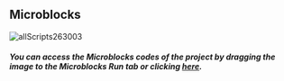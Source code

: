 ## Microblocks
![allScripts263003](https://user-images.githubusercontent.com/112697142/189874659-5ad6fcca-e55c-4727-bbf3-9bf1ede8d2e4.png)


##### You can access the Microblocks codes of the project by dragging the image to the Microblocks Run tab or clicking [here](https://microblocks.fun/run/microblocks.html#scripts=GP%20Scripts%0Adepends%20%27PicoBricks%27%0A%0Ascript%20720%20116%20%7B%0AwhenStarted%0Apb_set_relay%20false%0Ax%20%3D%20%28booleanConstant%20false%29%0A%7D%0A%0Ascript%20718%20228%20%7B%0AwhenCondition%20%28%28digitalReadOp%2016%29%20%3D%3D%20%28booleanConstant%20false%29%29%0Aif%20%28x%20%3D%3D%20%28booleanConstant%20false%29%29%20%7B%0A%20%20pb_set_relay%20true%0A%20%20x%20%3D%20%28booleanConstant%20true%29%0A%7D%20else%20%7B%0A%20%20pb_set_relay%20false%0A%20%20x%20%3D%20%28booleanConstant%20false%29%0A%7D%0A%7D%0A%0A "here").
